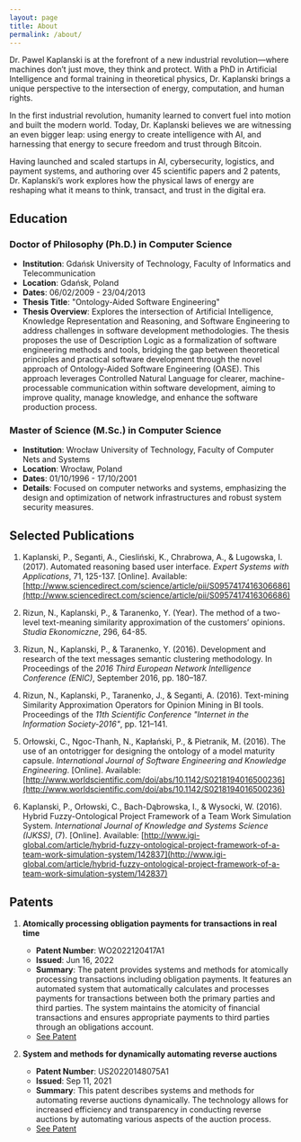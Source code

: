 ```yaml
---
layout: page
title: About
permalink: /about/
---
```


Dr. Pawel Kaplanski is at the forefront of a new industrial revolution—where machines don’t just move, they think and protect. With a PhD in Artificial Intelligence and formal training in theoretical physics, Dr. Kaplanski brings a unique perspective to the intersection of energy, computation, and human rights.

In the first industrial revolution, humanity learned to convert fuel into motion and built the modern world. Today, Dr. Kaplanski believes we are witnessing an even bigger leap: using energy to create intelligence with AI, and harnessing that energy to secure freedom and trust through Bitcoin.

Having launched and scaled startups in AI, cybersecurity, logistics, and payment systems, and authoring over 45 scientific papers and 2 patents, Dr. Kaplanski’s work explores how the physical laws of energy are reshaping what it means to think, transact, and trust in the digital era.

## Education

### Doctor of Philosophy (Ph.D.) in Computer Science
- **Institution**: Gdańsk University of Technology, Faculty of Informatics and Telecommunication
- **Location**: Gdańsk, Poland
- **Dates**: 06/02/2009 - 23/04/2013
- **Thesis Title**: "Ontology-Aided Software Engineering"
- **Thesis Overview**: Explores the intersection of Artificial Intelligence, Knowledge Representation and Reasoning, and Software Engineering to address challenges in software development methodologies. The thesis proposes the use of Description Logic as a formalization of software engineering methods and tools, bridging the gap between theoretical principles and practical software development through the novel approach of Ontology-Aided Software Engineering (OASE). This approach leverages Controlled Natural Language for clearer, machine-processable communication within software development, aiming to improve quality, manage knowledge, and enhance the software production process.

### Master of Science (M.Sc.) in Computer Science
- **Institution**: Wrocław University of Technology, Faculty of Computer Nets and Systems
- **Location**: Wrocław, Poland
- **Dates**: 01/10/1996 - 17/10/2001
- **Details**: Focused on computer networks and systems, emphasizing the design and optimization of network infrastructures and robust system security measures.


## Selected Publications

1. Kaplanski, P., Seganti, A., Ciesliński, K., Chrabrowa, A., & Lugowska, I. (2017). Automated reasoning based user interface. *Expert Systems with Applications*, 71, 125-137. [Online]. Available: [http://www.sciencedirect.com/science/article/pii/S0957417416306686](http://www.sciencedirect.com/science/article/pii/S0957417416306686)

2. Rizun, N., Kaplanski, P., & Taranenko, Y. (Year). The method of a two-level text-meaning similarity approximation of the customers’ opinions. *Studia Ekonomiczne*, 296, 64-85.

3. Rizun, N., Kaplanski, P., & Taranenko, Y. (2016). Development and research of the text messages semantic clustering methodology. In Proceedings of the *2016 Third European Network Intelligence Conference (ENIC)*, September 2016, pp. 180–187.

4. Rizun, N., Kaplanski, P., Taranenko, J., & Seganti, A. (2016). Text-mining Similarity Approximation Operators for Opinion Mining in BI tools. Proceedings of the *11th Scientific Conference "Internet in the Information Society-2016"*, pp. 121–141.

5. Orłowski, C., Ngoc-Thanh, N., Kapłański, P., & Pietranik, M. (2016). The use of an ontotrigger for designing the ontology of a model maturity capsule. *International Journal of Software Engineering and Knowledge Engineering*. [Online]. Available: [http://www.worldscientific.com/doi/abs/10.1142/S0218194016500236](http://www.worldscientific.com/doi/abs/10.1142/S0218194016500236)

6. Kaplanski, P., Orłowski, C., Bach-Dąbrowska, I., & Wysocki, W. (2016). Hybrid Fuzzy-Ontological Project Framework of a Team Work Simulation System. *International Journal of Knowledge and Systems Science (IJKSS)*, (7). [Online]. Available: [http://www.igi-global.com/article/hybrid-fuzzy-ontological-project-framework-of-a-team-work-simulation-system/142837](http://www.igi-global.com/article/hybrid-fuzzy-ontological-project-framework-of-a-team-work-simulation-system/142837)

## Patents

1. **Atomically processing obligation payments for transactions in real time**
   - **Patent Number**: WO2022120417A1
   - **Issued**: Jun 16, 2022
   - **Summary**: The patent provides systems and methods for atomically processing transactions including obligation payments. It features an automated system that automatically calculates and processes payments for transactions between both the primary parties and third parties. The system maintains the atomicity of financial transactions and ensures appropriate payments to third parties through an obligations account.
   - [See Patent](https://patents.google.com/patent/WO2022120417A1/en)

2. **System and methods for dynamically automating reverse auctions**
   - **Patent Number**: US20220148075A1
   - **Issued**: Sep 11, 2021
   - **Summary**: This patent describes systems and methods for automating reverse auctions dynamically. The technology allows for increased efficiency and transparency in conducting reverse auctions by automating various aspects of the auction process.
   - [See Patent](https://patents.google.com/patent/US20220148075A1)
